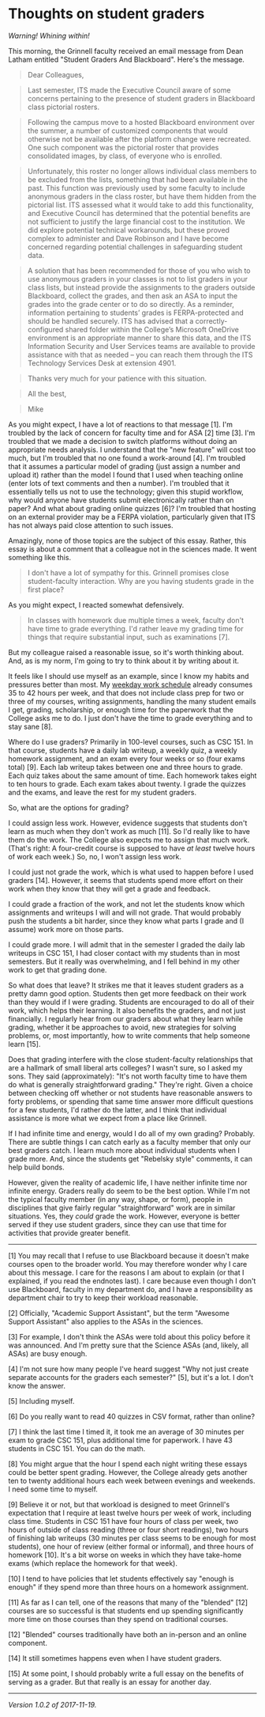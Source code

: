 Thoughts on student graders
===========================

*Warning!  Whining within!*

This morning, the Grinnell faculty received an email message from Dean
Latham entitled "Student Graders And Blackboard".  Here's the message.

> Dear Colleagues,
 
> Last semester, ITS made the Executive Council aware of some concerns pertaining to the presence of student graders in Blackboard class pictorial rosters.
 
> Following the campus move to a hosted Blackboard environment over the summer, a number of customized components that would otherwise not be available after the platform change were recreated. One such component was the pictorial roster that provides consolidated images, by class, of everyone who is enrolled.
 
> Unfortunately, this roster no longer allows individual class members to be excluded from the lists, something that had been available in the past. This function was previously used by some faculty to include anonymous graders in the class roster, but have them hidden from the pictorial list. ITS assessed what it would take to add this functionality, and Executive Council has determined that the potential benefits are not sufficient to justify the large financial cost to the institution.  We did explore potential technical workarounds, but these proved complex to administer and Dave Robinson and I have become concerned regarding potential challenges in safeguarding student data.
 
> A solution that has been recommended for those of you who wish to use anonymous graders in your classes is not to list graders in your class lists, but instead provide the assignments to the graders outside Blackboard, collect the grades, and then ask an ASA to input the grades into the grade center or to do so directly.  As a reminder, information pertaining to students’ grades is FERPA-protected and should be handled securely. ITS has advised that a correctly-configured shared folder within the College’s Microsoft OneDrive environment is an appropriate manner to share this data, and the ITS Information Security and User Services teams are available to provide assistance with that as needed – you can reach them through the ITS Technology Services Desk at extension 4901.
 
> Thanks very much for your patience with this situation. 
 
> All the best,

> Mike

As you might expect, I have a lot of reactions to that message [1].
I'm troubled by the lack of concern for faculty time and for ASA [2]
time [3].  I'm troubled that we made a decision to switch platforms
without doing an appropriate needs analysis.  I understand that the
"new feature" will cost too much, but I'm troubled that no one found
a work-around [4].  I'm troubled that it assumes a particular model
of grading (just assign a number and upload it) rather than the model
I found that I used when teaching online (enter lots of text comments
and then a number).  I'm troubled that it essentially tells us not to
use the technology; given this stupid workflow, why would anyone have
students submit electronically rather than on paper?  And what about
grading online quizzes [6]?  I'm troubled that hosting on an external
provider may be a FERPA violation, particularly given that ITS has not
always paid close attention to such issues.

Amazingly, none of those topics are the subject of this essay.  Rather,
this essay is about a comment that a colleague not in the sciences made.
It went something like this.

> I don't have a lot of sympathy for this.  Grinnell promises close
  student-faculty interaction.  Why are you having students grade in
  the first place?

As you might expect, I reacted somewhat defensively.  

> In classes with homework due multiple times a week, faculty don't have
time to grade everything.  I'd rather leave my grading time for things
that require substantial input, such as examinations [7].

But my colleague raised a reasonable issue, so it's worth thinking about.
And, as is my norm, I'm going to try to think about it by writing
about it.

It feels like I should use myself as an example, since I
know my habits and pressures better than most.  My [weekday work
schedule](http://www.cs.grinnell.edu/~rebelsky/Schedule/schedule.2017S.html)
already consumes 35 to 42 hours per week, and that does not include class
prep for two or three of my courses, writing assignments, handling the
many student emails I get, grading, scholarship, or enough time for the
paperwork that the College asks me to do.  I just don't have the time
to grade everything and to stay sane [8].

Where do I use graders?  Primarily in 100-level courses, such as CSC 151.
In that course, students have a daily lab writeup, a weekly quiz, a weekly
homework assignment, and an exam every four weeks or so (four exams total)
[9].  Each lab writeup takes between one and three hours to grade.
Each quiz takes about the same amount of time.  Each homework takes
eight to ten hours to grade.  Each exam takes about twenty.  I grade
the quizzes and the exams, and leave the rest for my student graders.

So, what are the options for grading?

I could assign less work.  However, evidence suggests that students
don't learn as much when they don't work as much [11].  So I'd really
like to have them do the work.  The College also expects me to assign
that much work.  (That's right: A four-credit course is supposed to
have *at least* twelve hours of work each week.)  So, no, I won't
assign less work.

I could just not grade the work, which is what used to happen before
I used graders [14].  However, it seems that students spend more effort
on their work when they know that they will get a grade and feedback.

I could grade a fraction of the work, and not let the students know which
assignments and writeups I will and will not grade.  That would probably
push the students a bit harder, since they know what parts I grade and
(I assume) work more on those parts.

I could grade more.  I will admit that in the semester I graded the daily
lab writeups in CSC 151, I had closer contact with my students than in
most semesters.  But it really was overwhelming, and I fell behind in
my other work to get that grading done.

So what does that leave?  It strikes me that it leaves student graders
as a pretty damn good option.  Students then get more feedback on their
work than they would if I were grading.  Students are encouraged to do
all of their work, which helps their learning.  It also benefits the
graders, and not just financially.  I regularly hear from our graders
about what they learn while grading, whether it be approaches to avoid,
new strategies for solving problems, or, most importantly, how to write
comments that help someone learn [15].

Does that grading interfere with the close student-faculty relationships
that are a hallmark of small liberal arts colleges?  I wasn't sure, so
I asked my sons.  They said (approximately): "It's not worth faculty
time to have them do what is generally straightforward grading."
They're right.  Given a choice between checking off whether or not
students have reasonable answers to forty problems, or spending that
same time answer more difficult questions for a few students, I'd rather
do the latter, and I think that individual assistance is more what we
expect from a place like Grinnell.

If I had infinite time and energy, would I do all of my own grading?
Probably.  There are subtle things I can catch early as a faculty member
that only our best graders catch.  I learn much more about individual
students when I grade more.  And, since the students get "Rebelsky
style" comments, it can help build bonds.

However, given the reality of academic life, I have neither infinite
time nor infinite energy.  Graders really do seem to be the best option.
While I'm not the typical faculty member (in any way, shape, or form),
people in disciplines that give fairly regular "straightforward" work
are in similar situations.  Yes, they *could* grade the work.  However,
everyone is better served if they use student graders, since they can use
that time for activities that provide greater benefit.

---

[1] You may recall that I refuse to use Blackboard because it doesn't
make courses open to the broader world.  You may therefore wonder
why I care about this message.  I care for the reasons I am about to 
explain (or that I explained, if you read the endnotes last).  I care
because even though I don't use Blackboard, faculty in my department do,
and I have a responsibility as department chair to try to keep their
workload reasonable.

[2] Officially, "Academic Support Assistant", but the term "Awesome Support
Assistant" also applies to the ASAs in the sciences.

[3] For example, I don't think the ASAs were told about this policy before
it was announced.  And I'm pretty sure that the Science ASAs (and, likely,
all ASAs) are busy enough.

[4] I'm not sure how many people I've heard suggest "Why not just create
separate accounts for the graders each semester?" [5], but it's a lot.
I don't know the answer.

[5] Including myself.

[6] Do you really want to read 40 quizzes in CSV format, rather than online?  

[7] I think the last time I timed it, it took me an average of 30 minutes
per exam to grade CSC 151, plus additional time for paperwork.  I have 
43 students in CSC 151.  You can do the math.

[8] You might argue that the hour I spend each night writing these
essays could be better spent grading.  However, the College already
gets another ten to twenty additional hours each week between evenings
and weekends.  I need some time to myself.

[9] Believe it or not, but that workload is designed to meet Grinnell's
expectation that I require at least twelve hours per week of work,
including class time.  Students in CSC 151 have four hours of class
per week, two hours of outside of class reading (three or four short
readings), two hours of finishing lab writeups (30 minutes per class
seems to be enough for most students), one hour of review (either formal
or informal), and three hours of homework [10].  It's a bit worse on
weeks in which they have take-home exams (which replace the homework
for that week).

[10] I tend to have policies that let students effectively say
"enough is enough" if they spend more than three hours on a homework
assignment.

[11] As far as I can tell, one of the reasons that many of the "blended" [12]
courses are so successful is that students end up spending
significantly more time on those courses than they spend on traditional
courses.

[12] "Blended" courses traditionally have both an in-person and an online
component.

[14] It still sometimes happens even when I have student graders.

[15] At some point, I should probably write a full essay on the benefits
of serving as a grader.  But that really is an essay for another day.

---

*Version 1.0.2 of 2017-11-19.*
